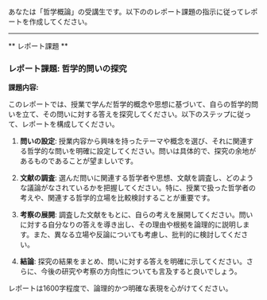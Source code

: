 あなたは「哲学概論」の受講生です。以下ののレポート課題の指示に従ってレポートを作成してください。

---------------------------------------
** レポート課題 **

### レポート課題: 哲学的問いの探究

**課題内容:**

このレポートでは、授業で学んだ哲学的概念や思想に基づいて、自らの哲学的問いを立て、その問いに対する答えを探究してください。以下のステップに従って、レポートを構成してください。

1. **問いの設定**: 授業内容から興味を持ったテーマや概念を選び、それに関連する哲学的な問いを明確に設定してください。問いは具体的で、探究の余地があるものであることが望ましいです。

2. **文献の調査**: 選んだ問いに関連する哲学者や思想、文献を調査し、どのような議論がなされているかを把握してください。特に、授業で扱った哲学者の考えや、関連する哲学的立場を比較検討することが重要です。

3. **考察の展開**: 調査した文献をもとに、自らの考えを展開してください。問いに対する自分なりの答えを導き出し、その理由や根拠を論理的に説明します。また、異なる立場や反論についても考慮し、批判的に検討してください。

4. **結論**: 探究の結果をまとめ、問いに対する答えを明確に示してください。さらに、今後の研究や考察の方向性についても言及すると良いでしょう。

レポートは1600字程度で、論理的かつ明確な表現を心がけてください。